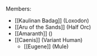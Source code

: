 Members:
- [[Kaulinan Badag]] (Loxodon)
- [[Aru of the Sands]] (Half Orc)
- [[Amaranth]] ()
- [[Caenis]] (Variant Human)
	- [[Eugene]] (Mule)

